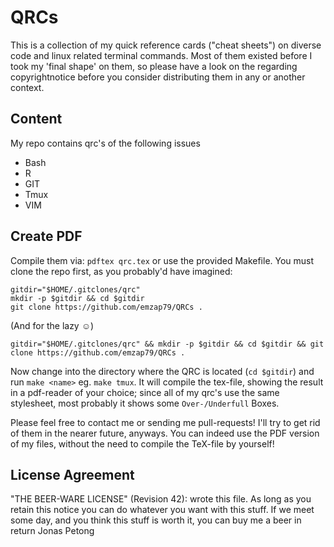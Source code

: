 # QRCs

This is a collection of my quick reference cards ("cheat sheets") on diverse
code and linux related terminal commands. Most of them existed before I took my
'final shape' on them, so please have a look on the regarding copyrightnotice
before you consider distributing them in any or another context.

## Content

My repo contains qrc's of the following issues

- Bash
- R
- GIT
- Tmux
- VIM

## Create PDF

Compile them via: `pdftex qrc.tex` or use the provided Makefile. You must clone
the repo first, as you probably'd have imagined:

    gitdir="$HOME/.gitclones/qrc"
    mkdir -p $gitdir && cd $gitdir
    git clone https://github.com/emzap79/QRCs .

(And for the lazy :relaxed:)

    gitdir="$HOME/.gitclones/qrc" && mkdir -p $gitdir && cd $gitdir && git clone https://github.com/emzap79/QRCs .

Now change into the directory where the QRC is located (`cd $gitdir`) and run
`make <name>` eg. `make tmux`. It will compile the tex-file, showing the
result in a pdf-reader of your choice; since all of my qrc's use the same
stylesheet, most probably it shows some `Over-/Underfull` Boxes.

Please feel free to contact me or sending me pull-requests! I'll try to get rid
of them in the nearer future, anyways. You can indeed use the PDF version of my
files, without the need to compile the TeX-file by yourself!

## License Agreement

"THE BEER-WARE LICENSE" (Revision 42):
<emzap79 at gmail dot com> wrote this file. As long as you retain this notice you
can do whatever you want with this stuff. If we meet some day, and you think
this stuff is worth it, you can buy me a beer in return Jonas Petong


